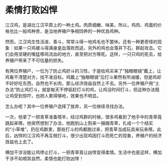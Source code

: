 # 柔情打败凶悍

江汉鸡，是湖北江汉平原上的一种土鸡。肉质细嫩、味美，所以，鸡肉、鸡蛋的价格也比一般鸡种贵，是当地养殖户争相饲养的一种优良鸡种。 

然而，江汉鸡生性活泼、善斗，常常斗得一地鸡毛也不罢休。还有一种更奇怪的现象：如果一只鸡被斗得满身是血落败而逃，另外的鸡也会落井下石，群起攻击。它们会用坚硬的嘴猛啄鸡流血的地方，直至把对方啄死。这样，一只只鸡的死去，给养殖户带来了不可估量的损失。 

有两位养殖户，一位为了防止鸡好斗的习性，于是给鸡买来了“独眼眼镜”戴上，让鸡看不清楚对方，找不准目标。鸡戴上“独眼眼镜”后打斗果然有所减缓，但是鸡却不好好吃东西，自然也不长肉，那么经济效益自然上不去。另外一位养殖户用“土办法”防止鸡打斗，就是每天不停驱赶打斗的鸡，让鸡没时间打斗，但这种办法既让鸡受到惊吓，也把人累得够呛，效果也不明显。 

怎么办呢？其中一位养殖户选择了放弃，另一位继续寻找办法。 

一次，他拿了一把青草准备喂羊，经过鸡群的时候，很多鸡看到了他手中的青草竟跳起来啄。他突然想到了办法，他跑到山上割来一捆捆青草，扎成一个个结实的“小草堆”，扔在鸡群里，那些打斗的鸡都跑过来，把青草当成玩具来玩来啄。此后，凶悍的江汉鸡不再互相打斗，很少出现鸡因打斗而死亡的现象，养殖户的经济效益也上去了。 

横加干涉没能让鸡停止打斗，一把青草竟让凶悍变得柔情。生活中也是这样，横加干涉不如顺其自然，柔情也能打败凶悍！